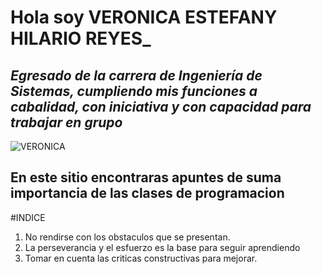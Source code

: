 # Hola soy VERONICA ESTEFANY HILARIO REYES_
## _Egresado de la carrera de Ingeniería de Sistemas, cumpliendo mis funciones a cabalidad, con iniciativa y con capacidad para trabajar en grupo_
![VERONICA](https://scontent.flim19-1.fna.fbcdn.net/v/t39.30808-6/339129316_3411514492510406_6514776277140201087_n.jpg?_nc_cat=108&ccb=1-7&_nc_sid=5f2048&_nc_eui2=AeH0age0icyP2tlu2V96OGV1Y3VBvsvhENhjdUG-y-EQ2MOYQtWUb9LEOkPnnsXaB3Sb-nKdkdU3Npa0YMDDsfXH&_nc_ohc=Rr4MYkDkWAMQ7kNvgHgA6uI&_nc_ht=scontent.flim19-1.fna&oh=00_AfDh5H8dSSinTO-YFux5MxXYsUoN9ayzXpNSPDUeQqnySg&oe=664217D8)

## En este sitio encontraras apuntes de suma importancia de las clases de programacion
#INDICE
1. No rendirse con los obstaculos que se presentan.
2. La perseverancia y el esfuerzo es la base para seguir aprendiendo
3. Tomar en cuenta las criticas constructivas para mejorar.

